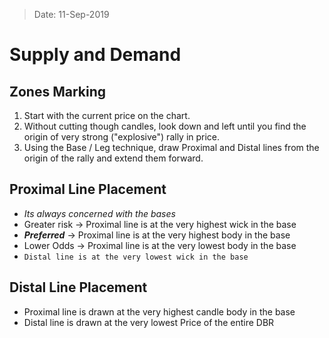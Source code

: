 > Date: 11-Sep-2019
# Supply and Demand

## Zones Marking
1. Start with the current price on the chart.
2. Without cutting though candles, look down and left until you find the origin of very strong ("explosive") rally in price.
3. Using the Base / Leg technique, draw Proximal and Distal lines from the origin of the rally and extend them forward.

## Proximal Line Placement
- *Its always concerned with the bases*
- Greater risk -> Proximal line is at the very highest wick in the base
- ***Preferred*** -> Proximal line is at the very highest body in the base
- Lower Odds -> Proximal line is at the very lowest body in the base
- `Distal line is at the very lowest wick in the base`

## Distal Line Placement
- Proximal line is drawn at the very highest candle body in the base
- Distal line is drawn at the very lowest Price of the entire DBR
<!--stackedit_data:
eyJoaXN0b3J5IjpbLTExMjk3MDMzNCwyMTM5NjY5MDkwLC03MT
E3OTM1NTgsLTk3OTk4ODgyMl19
-->